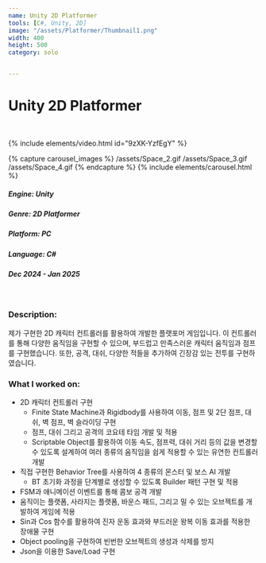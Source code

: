 ```yaml
---
name: Unity 2D Platformer
tools: [C#, Unity, 2D]
image: "/assets/Platformer/Thumbnail1.png"
width: 400
height: 500
category: solo


---
```

# Unity 2D Platformer
<br>

{% include elements/video.html id="9zXK-YzfEgY" %}

{% capture carousel_images %}
/assets/Space_2.gif
/assets/Space_3.gif
/assets/Space_4.gif
{% endcapture %}
{% include elements/carousel.html %}

##### Engine: Unity
##### Genre: 2D Platformer
##### Platform: PC
##### Language: C# 
##### Dec 2024 - Jan 2025

<br/>

### Description:
제가 구현한 2D 캐릭터 컨트롤러를 활용하여 개발한 플랫포머 게임입니다.
이 컨트롤러를 통해 다양한 움직임을 구현할 수 있으며, 부드럽고 만족스러운 캐릭터 움직임과 점프를 구현했습니다.
또한, 공격, 대쉬, 다양한 적들을 추가하여 긴장감 있는 전투를 구현하였습니다.
### What I worked on:
- 2D 캐릭터 컨트롤러 구현
    - Finite State Machine과 Rigidbody를 사용하여 이동, 점프 및 2단 점프, 대쉬, 벽 점프, 벽 슬라이딩 구현
    - 점프, 대쉬 그리고 공격의 코요테 타임 개발 및 적용
    - Scriptable Object를 활용하여 이동 속도, 점프력, 대쉬 거리 등의 값을 변경할 수 있도록 설계하여 여러 종류의 움직임을 쉽게 적용할 수 있는 유연한 컨트롤러 개발
- 직접 구현한 Behavior Tree를 사용하여 4 종류의 몬스터 및 보스 AI 개발
    - BT 초기화 과정을 단계별로 생성할 수 있도록 Builder 패턴 구현 및 적용
- FSM과 애니메이션 이벤트를 통해 콤보 공격 개발
- 움직이는 플랫폼, 사라지는 플랫폼, 바운스 패드, 그리고 밀 수 있는 오브젝트를 개발하여 게임에 적용
- Sin과 Cos 함수를 활용하여 진자 운동 효과와 부드러운 왕복 이동 효과를 적용한 장애물 구현
- Object pooling을 구현하여 빈번한 오브젝트의 생성과 삭제를 방지
- Json을 이용한 Save/Load 구현
